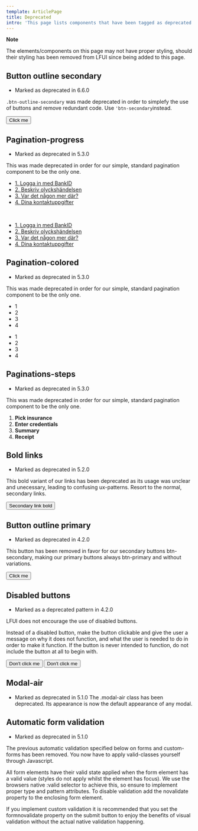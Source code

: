 ```yaml
---
template: ArticlePage
title: Deprecated
intro: 'This page lists components that have been tagged as deprecated in LFUI. What this means is that the component is no longer in use and should be removed and replaced by its substitute (which you can likely find in its respective page).'
---
```


<div class="Callout"><strong class="Callout__title">Note</strong><p class="Callout__text">The elements/components on this page may not have proper styling, should their styling has been removed from LFUI since being added to this page.</p></div>

## Button outline secondary

- Marked as deprecated in 6.6.0

`.btn-outline-secondary` was made deprecated in order to simplefy the use of buttons and remove redundant code. Use `'btn-secondary`instead.

<Lfuiwrapper>
<button class="btn btn-outline-secondary">Click me</button>
</Lfuiwrapper>

## Pagination-progress

- Marked as deprecated in 5.3.0

This was made deprecated in order for our simple, standard pagination component to be the only one.

<Lfuiwrapper>
<ul class="pagination pagination-progress">
    <li class="page-item "><a href="#" class="page-link">1. <span class="page-link-description">Logga in med BankID</span></a></li>
    <li class="page-item"><a href="#" class="page-link">2. <span class="page-link-description">Beskriv olyckshändelsen</span></a></li>
    <li class="page-item"><a href="#" class="page-link">3. <span class="page-link-description">Var det någon mer där?</span></a></li>
    <li class="page-item"><a href="#" class="page-link">4. <span class="page-link-description">Dina kontaktuppgifter</span></a></li>
  </ul>
  <br />
  <ul class="pagination pagination-progress">
    <li class="page-item"><a href="#" class="page-link">1. <span class="page-link-description">Logga in med BankID</span></a></li>
    <li class="page-item"><a href="#" class="page-link">2. <span class="page-link-description">Beskriv olyckshändelsen</span></a></li>
    <li class="page-item "><a href="#" class="page-link">3. <span class="page-link-description">Var det någon mer där?</span></a></li>
    <li class="page-item"><a href="#" class="page-link">4. <span class="page-link-description">Dina kontaktuppgifter</span></a></li>
  </ul>
</Lfuiwrapper>

## Pagination-colored

- Marked as deprecated in 5.3.0

This was made deprecated in order for our simple, standard pagination component to be the only one.

<Lfuiwrapper>
<ul class="pagination pagination-colored">
  <li class="page-item"><span class="page-link">1</span></li>
  <li class="page-item"><span class="page-link">2</span></li>
  <li class="page-item "><span class="page-link">3</span></li>
  <li class="page-item"><span class="page-link">4</span></li>
</ul>
<ul class="pagination pagination-flex pagination-colored">
  <li class="page-item"><span class="page-link">1</span></li>
  <li class="page-item"><span class="page-link">2</span></li>
  <li class="page-item "><span class="page-link">3</span></li>
  <li class="page-item"><span class="page-link">4</span></li>
</ul>
</Lfuiwrapper>

## Paginations-steps

- Marked as deprecated in 5.3.0

This was made deprecated in order for our simple, standard pagination component to be the only one.

<Lfuiwrapper>
<ol class="pagination-steps">
  <li class="page-item"><strong>Pick insurance</strong></li>
  <li class="page-item"><strong>Enter credentials</strong></li>
  <li class="page-item "><strong>Summary</strong></li>
  <li class="page-item"><strong>Receipt</strong></li>
</ol>
</Lfuiwrapper>

## Bold links

- Marked as deprecated in 5.2.0

This bold variant of our links has been deprecated as its usage was unclear and unecessary, leading to confusing ux-patterns. Resort to the normal, secondary links.

<Lfuiwrapper>
<button type="button" class="btn btn-link-bold" tabindex="-1">
  Secondary link bold
</button>
</Lfuiwrapper>

## Button outline primary

- Marked as deprecated in 4.2.0

This button has been removed in favor for our secondary buttons btn-secondary, making our primary buttons always btn-primary and without variations.

<Lfuiwrapper>
<button class="btn btn-outline-primary">Click me</button>
</Lfuiwrapper>

## Disabled buttons

- Marked as a deprecated pattern in 4.2.0

LFUI does not encourage the use of disabled buttons.

Instead of a disabled button, make the button clickable and give the user a message on why it does not function, and what the user is needed to do in order to make it function. If the button is never intended to function, do not include the button at all to begin with.

<Lfuiwrapper>
<button class="btn btn-primary disabled">Don't click me</button>
<button class="btn btn-outline-secondary disabled">Don't click me</button>
</Lfuiwrapper>

## Modal-air

- Marked as deprecated in 5.1.0 The .modal-air class has been deprecated. Its appearance is now the default appearance of any modal.

## Automatic form validation

- Marked as deprecated in 5.1.0

The previous automatic validation specified below on forms and custom-forms has been removed. You now have to apply valid-classes yourself through Javascript.

All form elements have their valid state applied when the form element has a valid value (styles do not apply whilst the element has focus). We use the browsers native :valid selector to achieve this, so ensure to implement proper type and pattern attributes. To disable validation add the novalidate property to the enclosing form element.

If you implement custom validation it is recommended that you set the formnovalidate property on the submit button to enjoy the benefits of visual validation without the actual native validation happening.
